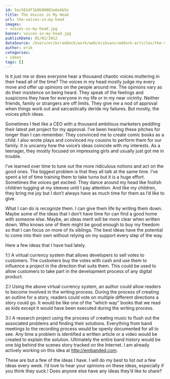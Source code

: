 ```yaml
---
id: 5ac582df1b0b90003a6e4b5e
title: The Voices in My Head
url: the-voices-in-my-head
images:
- voices-in-my-head.jpg
banner: voices-in-my-head.jpg
publishDate: 05/01/2012
dataSource: /Users/erikcraddock/work/web/erikvancraddock-articles/the-voices-in-my-head/the-voices-in-my-head.md
author: erik
categories:
- ideas
tags: []
---
```

Is it just me or does everyone hear a thousand chaotic voices muttering in their head all of the time? The voices in my head mostly judge my every move and offer up opinions on the people around me. The opinions vary as do their insistence on being heard. They speak of the feelings and suspicions they have for everyone in my life or in my near vicinity. Neither friends, family or strangers are off limits. They give me a nod of approval when things work out and sarcastically deride my failures. But mostly, the voices pitch ideas.

Sometimes I feel like a CEO with a thousand ambitious marketers peddling their latest pet project for my approval. I’ve been hearing these pitches for longer than I can remember. They convinced me to create comic books as a child. I also wrote plays and convinced my cousins to perform them for our family. It is uncanny how the voice’s ideas coincide with my interests. As a teenager, they mostly focused on impressing girls and usually just got me in trouble.

I&#8217;ve learned over time to tune out the more ridiculous notions and act on the good ones. The biggest problem is that they all talk at the same time. I’ve spent a lot of time training them to take turns but it is a huge effort. Sometimes the voices get excited. They dance around my head like foolish children tugging at my sleeves until I pay attention. And like my children, they bring me joy but I don’t always have as much time for them as I’d like to give.

What I can do is recognize them. I can give them life by writing them down. Maybe some of the ideas that I don’t have time for can find a good home with someone else. Maybe, an ideas merit will be more clear when written down. Who knows one of them might be good enough to buy my freedom so that I can focus on more of its siblings. The best ideas have the potential to come into their own without relying on my support every step of the way.

Here a few ideas that I have had lately.

1:) A virtual currency system that allows developers to sell votes to customers. The customers buy the votes with cash and use them to influence a project in the direction that suits them. This could be used to allow customers to take part in the development process of any digital product.

2:) Using the above virtual currency system, an author could allow readers to become involved in the writing process. During the process of creating an outline for a story, readers could vote on multiple different directions a story could go. It would be like one of the “which way” books that we read as kids except it would have been executed during the writing process.

3:) A research project using the process of creating music to flush out the associated problems and finding their solutions. Everything from band meetings to the recording process would be openly documented for all to see. Any time a problem is identified a written article or a video would be created to explain the solution. Ultimately the entire band history would be one big behind the scenes story tracked on the Internet. I am already actively working on this idea at http://embanded.com.

These are but a few of the ideas I have. I will do my best to list out a few ideas every week. I’d love to hear your opinions on these ideas, especially if you think they suck.! Does anyone else have any ideas they&#8217;d like to share?